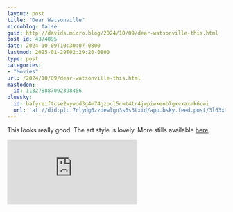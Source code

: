 ```yaml
---
layout: post
title: "Dear Watsonville"
microblog: false
guid: http://davids.micro.blog/2024/10/09/dear-watsonville-this.html
post_id: 4374095
date: 2024-10-09T10:30:07-0800
lastmod: 2025-01-29T02:29:20-0800
type: post
categories:
- "Movies"
url: /2024/10/09/dear-watsonville-this.html
mastodon:
  id: 113278887092398456
bluesky:
  id: bafyreiftcse2wywod3g4m74gzpcl5cwt4tr4jwpiwkeob7gxvxaxmk6cwi
  url: 'at://did:plc:7rlydg6zzdewlgn3s6s3txid/app.bsky.feed.post/3l63xtunmiv2m'
---
```

This looks really good. The art style is lovely. More stills available [here](https://lookout.co/watsonville-filipino-migration-short-film-dear-watsonville-spotlights-first-generation-migrants/).

<div class="container">
<iframe class="video" src="https://www.youtube.com/embed/yrfgiBKCU-o?si=1S6TzYDtQMWgSq5q" title="YouTube video player" frameborder="0" allow="accelerometer; autoplay; clipboard-write; encrypted-media; gyroscope; picture-in-picture; web-share" referrerpolicy="strict-origin-when-cross-origin" allowfullscreen></iframe>
</div>
